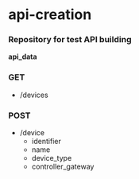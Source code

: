 # api-creation
### Repository for test API building

**api_data**

### GET

* /devices

### POST

* /device
  * identifier
  * name
  * device_type
  * controller_gateway
